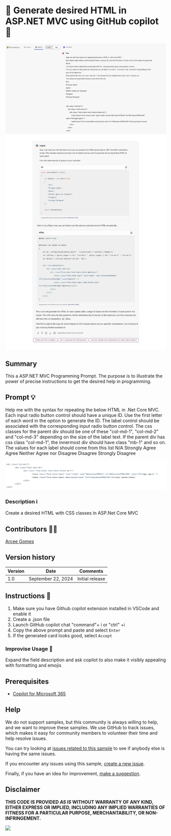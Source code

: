 # 🚀 Generate desired HTML in ASP.NET MVC using GitHub copilot  📅

![Prompt query](./assets/prompt-query.jpg)
![Demo answer](./assets/prompt-output.jpg)


## Summary

This a ASP.NET MVC Programming Prompt. The purpose is to illustrate the power of precise instructions to get the desired help in programming. 

## Prompt 💡

Help me with the syntax for repeating the below HTML in .Net Core MVC. 
Each input radio button control should have a unique ID. Use the first letter of each word in the option to generate the ID.
The label control should be associated with the corresponding input radio button control.
The css classes for the parent div should be one of these "col-md-1", "col-md-2" and "col-md-3" depending on the size of the label text.
If the parent div has css class "col-md-1", the innermost div should have class "mb-1" and so on.
The values for each label should come from this list 
N/A
Strongly Agree
Agree
Neither Agree nor Disagree
Disagree
Strongly Disagree

![Prompt query html](./assets/prompt-query-html.jpg)

### Description ℹ️

Create a desired HTML with CSS classes in ASP.Net Core MVC

## Contributors 👨‍💻

[Arcee Gomes](https://github.com/arceegomes)

## Version history

Version|Date|Comments
-------|----|--------
1.0|September 22, 2024|Initial release

## Instructions 📝

1. Make sure you have Github copilot extension installed in VSCode and enable it
2. Create a .json file
3. Launch GitHub copilot chat "command"+ i or "ctrl" +i
4. Copy the above prompt and paste and select `Enter`
5. If the generated card looks good, select `Accept`

### Improvise Usage 🚀

Expand the field description and ask copilot to also make it visibly appealing with formatting and emojis

## Prerequisites

* [Copilot for Microsoft 365](https://developer.microsoft.com/microsoft-365/dev-program)

## Help

We do not support samples, but this community is always willing to help, and we want to improve these samples. We use GitHub to track issues, which makes it easy for  community members to volunteer their time and help resolve issues.

You can try looking at [issues related to this sample](https://github.com/pnp/copilot-prompts/issues?q=label%3A%22sample%3A%20m365-asp-dot-net-core-mvc-prompt%22) to see if anybody else is having the same issues.

If you encounter any issues using this sample, [create a new issue](https://github.com/pnp/copilot-prompts/issues/new).

Finally, if you have an idea for improvement, [make a suggestion](https://github.com/pnp/copilot-prompts/issues/new).

## Disclaimer

**THIS CODE IS PROVIDED *AS IS* WITHOUT WARRANTY OF ANY KIND, EITHER EXPRESS OR IMPLIED, INCLUDING ANY IMPLIED WARRANTIES OF FITNESS FOR A PARTICULAR PURPOSE, MERCHANTABILITY, OR NON-INFRINGEMENT.**

![](https://m365-visitor-stats.azurewebsites.net/SamplesGallery/copilotprompts-m365-asp-dot-net-core-mvc-prompt)


